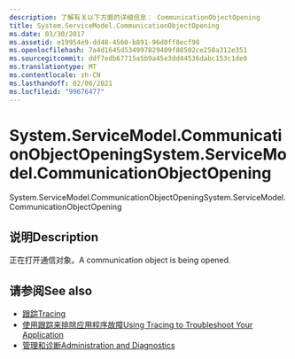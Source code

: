 ```yaml
---
description: 了解有关以下方面的详细信息： CommunicationObjectOpening
title: System.ServiceModel.CommunicationObjectOpening
ms.date: 03/30/2017
ms.assetid: e19954e9-dd48-4560-b891-96d0ff8ecf98
ms.openlocfilehash: 7a4d1645d534997829409f88502ce258a312e351
ms.sourcegitcommit: ddf7edb67715a5b9a45e3dd44536dabc153c1de0
ms.translationtype: MT
ms.contentlocale: zh-CN
ms.lasthandoff: 02/06/2021
ms.locfileid: "99676477"
---
```

# <a name="systemservicemodelcommunicationobjectopening"></a><span data-ttu-id="69fe2-103">System.ServiceModel.CommunicationObjectOpening</span><span class="sxs-lookup"><span data-stu-id="69fe2-103">System.ServiceModel.CommunicationObjectOpening</span></span>

<span data-ttu-id="69fe2-104">System.ServiceModel.CommunicationObjectOpening</span><span class="sxs-lookup"><span data-stu-id="69fe2-104">System.ServiceModel.CommunicationObjectOpening</span></span>  
  
## <a name="description"></a><span data-ttu-id="69fe2-105">说明</span><span class="sxs-lookup"><span data-stu-id="69fe2-105">Description</span></span>  

 <span data-ttu-id="69fe2-106">正在打开通信对象。</span><span class="sxs-lookup"><span data-stu-id="69fe2-106">A communication object is being opened.</span></span>  
  
## <a name="see-also"></a><span data-ttu-id="69fe2-107">请参阅</span><span class="sxs-lookup"><span data-stu-id="69fe2-107">See also</span></span>

- [<span data-ttu-id="69fe2-108">跟踪</span><span class="sxs-lookup"><span data-stu-id="69fe2-108">Tracing</span></span>](index.md)
- [<span data-ttu-id="69fe2-109">使用跟踪来排除应用程序故障</span><span class="sxs-lookup"><span data-stu-id="69fe2-109">Using Tracing to Troubleshoot Your Application</span></span>](using-tracing-to-troubleshoot-your-application.md)
- [<span data-ttu-id="69fe2-110">管理和诊断</span><span class="sxs-lookup"><span data-stu-id="69fe2-110">Administration and Diagnostics</span></span>](../index.md)

